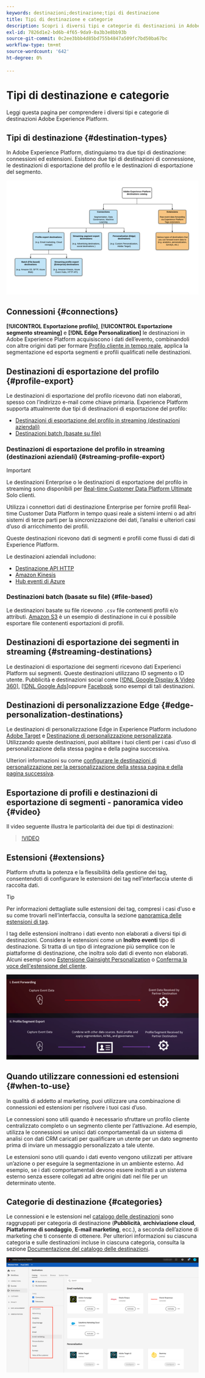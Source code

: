```yaml
---
keywords: destinazioni;destinazione;tipi di destinazione
title: Tipi di destinazione e categorie
description: Scopri i diversi tipi e categorie di destinazioni in Adobe Experience Platform.
exl-id: 7826d1e2-bd6b-4f65-9da9-0a3b3e8bb93b
source-git-commit: 0c2ee3bbb4d85bd755b4847a509fc7bd50ba67bc
workflow-type: tm+mt
source-wordcount: '642'
ht-degree: 0%

---
```


# Tipi di destinazione e categorie

Leggi questa pagina per comprendere i diversi tipi e categorie di destinazioni Adobe Experience Platform.

## Tipi di destinazione {#destination-types}

In Adobe Experience Platform, distinguiamo tra due tipi di destinazione: connessioni ed estensioni. Esistono due tipi di destinazioni di connessione, le destinazioni di esportazione del profilo e le destinazioni di esportazione del segmento.

![Tipi di destinazioni](./assets/destination-types/types-of-destinations.png)

## Connessioni {#connections}

**[!UICONTROL Esportazione profilo]**, **[!UICONTROL Esportazione segmento streaming]** e **[!DNL Edge Personalization]** le destinazioni in Adobe Experience Platform acquisiscono i dati dell’evento, combinandoli con altre origini dati per formare [Profilo cliente in tempo reale](../profile/home.md), applica la segmentazione ed esporta segmenti e profili qualificati nelle destinazioni.

## Destinazioni di esportazione del profilo {#profile-export}

Le destinazioni di esportazione del profilo ricevono dati non elaborati, spesso con l’indirizzo e-mail come chiave primaria. Experience Platform supporta attualmente due tipi di destinazioni di esportazione del profilo:

* [Destinazioni di esportazione del profilo in streaming (destinazioni aziendali)](#streaming-profile-export)
* [Destinazioni batch (basate su file)](#file-based)

### Destinazioni di esportazione del profilo in streaming (destinazioni aziendali) {#streaming-profile-export}

>[!IMPORTANT]
>
>Le destinazioni Enterprise o le destinazioni di esportazione del profilo in streaming sono disponibili per [Real-time Customer Data Platform Ultimate](https://helpx.adobe.com/legal/product-descriptions/real-time-customer-data-platform.html) Solo clienti.

Utilizza i connettori dati di destinazione Enterprise per fornire profili Real-time Customer Data Platform in tempo quasi reale a sistemi interni o ad altri sistemi di terze parti per la sincronizzazione dei dati, l’analisi e ulteriori casi d’uso di arricchimento dei profili.

Queste destinazioni ricevono dati di segmenti e profili come flussi di dati di Experience Platform.

Le destinazioni aziendali includono:

* [Destinazione API HTTP](catalog/streaming/http-destination.md)
* [Amazon Kinesis](catalog/cloud-storage/amazon-kinesis.md)
* [Hub eventi di Azure](catalog/cloud-storage/azure-event-hubs.md)

### Destinazioni batch (basate su file) {#file-based}

Le destinazioni basate su file ricevono `.csv` file contenenti profili e/o attributi. [Amazon S3](catalog/cloud-storage/amazon-s3.md) è un esempio di destinazione in cui è possibile esportare file contenenti esportazioni di profili.

## Destinazioni di esportazione dei segmenti in streaming {#streaming-destinations}

Le destinazioni di esportazione dei segmenti ricevono dati Experienci Platform sui segmenti. Queste destinazioni utilizzano ID segmento o ID utente. Pubblicità e destinazioni social come [[!DNL Google Display & Video 360]](catalog/advertising/google-dv360.md), [[!DNL Google Ads]](catalog/advertising/google-ads-destination.md)oppure [Facebook](catalog/social/facebook.md) sono esempi di tali destinazioni.

## Destinazioni di personalizzazione Edge {#edge-personalization-destinations}

Le destinazioni di personalizzazione Edge in Experience Platform includono [Adobe Target](/help/destinations/catalog/personalization/adobe-target-connection.md) e [Destinazione di personalizzazione personalizzata](/help/destinations/catalog/personalization/custom-personalization.md). Utilizzando queste destinazioni, puoi abilitare i tuoi clienti per i casi d’uso di personalizzazione della stessa pagina e della pagina successiva.

Ulteriori informazioni su come [configurare le destinazioni di personalizzazione per la personalizzazione della stessa pagina e della pagina successiva](/help/destinations/ui/configure-personalization-destinations.md).

## Esportazione di profili e destinazioni di esportazione di segmenti - panoramica video {#video}

Il video seguente illustra le particolarità dei due tipi di destinazioni:

>[!VIDEO](https://video.tv.adobe.com/v/29707?quality=12)

## Estensioni {#extensions}

Platform sfrutta la potenza e la flessibilità della gestione dei tag, consentendoti di configurare le estensioni dei tag nell’interfaccia utente di raccolta dati.

>[!TIP]
>
>Per informazioni dettagliate sulle estensioni dei tag, compresi i casi d’uso e su come trovarli nell’interfaccia, consulta la sezione [panoramica delle estensioni di tag](./catalog/launch-extensions/overview.md).

I tag delle estensioni inoltrano i dati evento non elaborati a diversi tipi di destinazioni. Considera le estensioni come un **Inoltro eventi** tipo di destinazione. Si tratta di un tipo di integrazione più semplice con le piattaforme di destinazione, che inoltra solo dati di evento non elaborati. Alcuni esempi sono [Estensione Gainsight Personalization](./catalog/personalization/gainsight.md) o [Conferma la voce dell&#39;estensione del cliente](./catalog/voice/confirmit-digital-feedback.md).

![Assegnare tag alle estensioni rispetto ad altre destinazioni](./assets/common/launch-and-other-destinations.png)

## Quando utilizzare connessioni ed estensioni {#when-to-use}

In qualità di addetto al marketing, puoi utilizzare una combinazione di connessioni ed estensioni per risolvere i tuoi casi d’uso.

Le connessioni sono utili quando è necessario sfruttare un profilo cliente centralizzato completo o un segmento cliente per l’attivazione. Ad esempio, utilizza le connessioni se unisci dati comportamentali da un sistema di analisi con dati CRM caricati per qualificare un utente per un dato segmento prima di inviare un messaggio personalizzato a tale utente.

Le estensioni sono utili quando i dati evento vengono utilizzati per attivare un’azione o per eseguire la segmentazione in un ambiente esterno. Ad esempio, se i dati comportamentali devono essere inoltrati a un sistema esterno senza essere collegati ad altre origini dati nel file per un determinato utente.

## Categorie di destinazione {#categories}

Le connessioni e le estensioni nel [catalogo delle destinazioni](https://platform.adobe.com/destination/catalog) sono raggruppati per categoria di destinazione (**Pubblicità**, **archiviazione cloud**, **Piattaforme di sondaggio**, **E-mail marketing**, ecc.), a seconda dell’azione di marketing che ti consente di ottenere. Per ulteriori informazioni su ciascuna categoria e sulle destinazioni incluse in ciascuna categoria, consulta la sezione [Documentazione del catalogo delle destinazioni](./catalog/overview.md).

![Categorie di destinazione](./assets/destination-types/destination-categories-menu.png)
